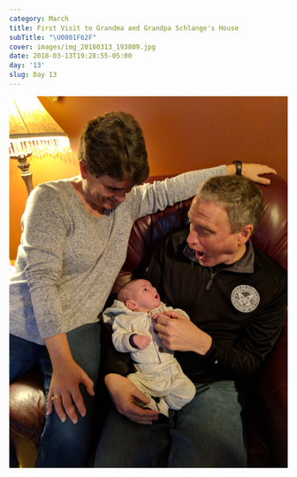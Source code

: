 ```yaml
---
category: March
title: First Visit to Grandma and Grandpa Schlange's House
subTitle: "\U0001F62F"
cover: images/img_20180313_193809.jpg
date: 2018-03-13T19:28:55-05:00
day: '13'
slug: Day 13
---
```

![](images/img_20180313_193809.jpg)
